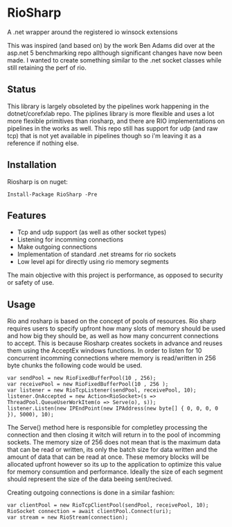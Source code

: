 # RioSharp
A .net wrapper around the registered io winsock extensions

This was inspired (and based on) by the work Ben Adams did over at the asp.net 5 benchmarking repo allthough significant changes have now been made. I wanted to create something similar to the .net socket classes while still retaining the perf of rio.

## Status
This library is largely obsoleted by the pipelines work happening in the dotnet/corefxlab repo. The piplines library is more flexible and uses a lot more flexible primitives than riosharp, and there are RIO implementations on pipelines in the works as well. This repo still has support for udp (and raw tcp) that is not yet available in pipelines though so i'm leaving it as a reference if nothing else.

## Installation
Riosharp is on nuget:
    
    Install-Package RioSharp -Pre 

## Features
* Tcp and udp support (as well as other socket types)
* Listening for incomming connections
* Make outgoing connections
* Implementation of standard .net streams for rio sockets
* Low level api for directly using rio memory segments

The main objective with this project is performance, as opposed to security or safety of use.

## Usage
Rio and rosharp is based on the concept of pools of resources. Rio sharp requires users to specify upfront how many slots of memory should be used and how big they should be, as well as how many concurrent connections to accept. This is because Riosharp creates sockets in advance and reuses them using the AcceptEx windows functions. In order to listen for 10 concurrent incomming connections where memory is read/written in 256 byte chunks the following code would be used.

    var sendPool = new RioFixedBufferPool(10 , 256);
    var receivePool = new RioFixedBufferPool(10 , 256 );
    var listener = new RioTcpListener(sendPool, receivePool, 10);
    listener.OnAccepted = new Action<RioSocket>(s => ThreadPool.QueueUserWorkItem(o => Serve(o), s));
    listener.Listen(new IPEndPoint(new IPAddress(new byte[] { 0, 0, 0, 0 }), 5000), 10);
    
The Serve() method here is responsible for completley processing the connection and then closing it witch will return in to the pool of incomming sockets. The memory size of 256 does not mean that is the maximum data that can be read or written, its only the batch size for data written and the amount of data that can be read at once. These memory blocks will be allocated upfront however so its up to the application to optimize this value for memory consumtion and performance. Ideally the size of each segment should represent the size of the data beeing sent/recived.

Creating outgoing connections is done in a similar fashion:

    var clientPool = new RioTcpClientPool(sendPool, receivePool, 10);
    RioSocket connection = await clientPool.Connect(uri);
    var stream = new RioStream(connection);
    
